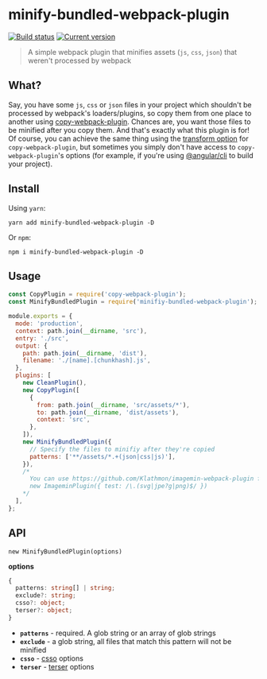 # minify-bundled-webpack-plugin
[![Build status](https://travis-ci.org/alexnoz/minify-bundled-webpack-plugin.svg?branch=master)](https://travis-ci.org/alexnoz/minify-bundled-webpack-plugin) [![Current version](https://badgen.net/npm/v/minify-bundled-webpack-plugin)](https://www.npmjs.com/package/minify-bundled-webpack-plugin)
> A simple webpack plugin that minifies assets (`js`, `css`, `json`) that weren't processed by webpack

## What?

Say, you have some `js`, `css` or `json` files in your project which shouldn't be processed by webpack's loaders/plugins, so copy them from one place to another using [copy-webpack-plugin](https://github.com/webpack-contrib/copy-webpack-plugin). Chances are, you want those files to be minified after you copy them. And that's exactly what this plugin is for! Of course, you can achieve the same thing using the [transform option](https://github.com/webpack-contrib/copy-webpack-plugin#transform) for `copy-webpack-plugin`, but sometimes you simply don't have access to `copy-webpack-plugin`'s options (for example, if you're using [@angular/cli](https://github.com/angular/angular-cli) to build your project).

## Install

Using `yarn`:
```shell
yarn add minify-bundled-webpack-plugin -D
```

Or `npm`:
```shell
npm i minify-bundled-webpack-plugin -D
```

## Usage

```javascript
const CopyPlugin = require('copy-webpack-plugin');
const MinifyBundledPlugin = require('minifiy-bundled-webpack-plugin');

module.exports = {
  mode: 'production',
  context: path.join(__dirname, 'src'),
  entry: './src',
  output: {
    path: path.join(__dirname, 'dist'),
    filename: './[name].[chunkhash].js',
  },
  plugins: [
    new CleanPlugin(),
    new CopyPlugin([
      {
        from: path.join(__dirname, 'src/assets/*'),
        to: path.join(__dirname, 'dist/assets'),
        context: 'src',
      },
    ]),
    new MinifyBundledPlugin({
      // Specify the files to minifiy after they're copied
      patterns: ['**/assets/*.+(json|css|js)'],
    }),
    /*
      You can use https://github.com/Klathmon/imagemin-webpack-plugin for minification of 'non-webpack' images
      new ImageminPlugin({ test: /\.(svg|jpe?g|png)$/ })
    */
  ],
};
```

## API

`new MinifyBundledPlugin(options)`

**options**
  ```typescript
  {
    patterns: string[] | string;
    exclude?: string;
    csso?: object;
    terser?: object;
  }
  ```
  * **`patterns`** - required. A glob string or an array of glob strings
  * **`exclude`** - a glob string, all files that match this pattern will not be minified
  * **`csso`** - [csso](https://github.com/css/csso) options
  * **`terser`** - [terser](https://github.com/terser-js/terser#minify-options) options
